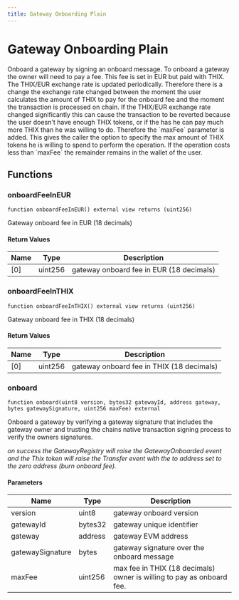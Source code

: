 ```yaml
---
title: Gateway Onboarding Plain
---
```

# Gateway Onboarding Plain
 Onboard a gateway by signing an onboard message.
 To onboard a gateway the owner will need to pay a fee. This fee is set 
 in EUR but paid with THIX. The THIX/EUR exchange rate is updated periodically. 
 Therefore there is a change the exchange rate changed between the moment the 
 user calculates the amount of THIX to pay for the onboard fee and the moment 
 the transaction is processed on chain. If the THIX/EUR exchange rate changed 
 significantly this can cause the transaction to be reverted because the user 
 doesn&#x27;t have enough THIX tokens, or if the has he can pay much more THIX than
 he was willing to do. Therefore the &#x60;maxFee&#x60; parameter is added. This gives 
 the caller the option to specify the max amount of THIX tokens he is willing
 to spend to perform the operation. If the operation costs less than &#x60;maxFee&#x60;
 the remainder remains in the wallet of the user.

## Functions

### onboardFeeInEUR

```solidity
function onboardFeeInEUR() external view returns (uint256)
```

Gateway onboard fee in EUR (18 decimals)

#### Return Values

| Name | Type | Description |
| ---- | ---- | ----------- |
| [0] | uint256 | gateway onboard fee in EUR (18 decimals) |
### onboardFeeInTHIX

```solidity
function onboardFeeInTHIX() external view returns (uint256)
```

Gateway onboard fee in THIX (18 decimals)

#### Return Values

| Name | Type | Description |
| ---- | ---- | ----------- |
| [0] | uint256 | gateway onboard fee in THIX (18 decimals) |
### onboard

```solidity
function onboard(uint8 version, bytes32 gatewayId, address gateway, bytes gatewaySignature, uint256 maxFee) external
```

Onboard a gateway by verifying a gateway signature that includes
the gateway owner and trusting the chains native transaction signing 
process to verify the owners signatures.

_on success the GatewayRegistry will raise the GatewayOnboarded
event and the Thix token will raise the Transfer event with the to
address set to the zero address (burn onboard fee)._

#### Parameters

| Name | Type | Description |
| ---- | ---- | ----------- |
| version | uint8 | gateway onboard version |
| gatewayId | bytes32 | gateway unique identifier |
| gateway | address | gateway EVM address |
| gatewaySignature | bytes | gateway signature over the onboard message |
| maxFee | uint256 | max fee in THIX (18 decimals) owner is willing to pay as onboard fee. |

